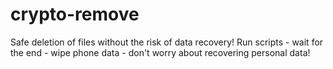 # crypto-remove
Safe deletion of files without the risk of data recovery! Run scripts - wait for the end - wipe phone data - don't worry about recovering personal data!
